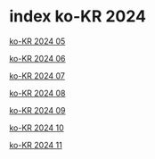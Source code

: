 # index ko-KR 2024

<a href="./05">ko-KR 2024 05</a>

<a href="./06">ko-KR 2024 06</a>

<a href="./07">ko-KR 2024 07</a>

<a href="./08">ko-KR 2024 08</a>

<a href="./09">ko-KR 2024 09</a>

<a href="./10">ko-KR 2024 10</a>

<a href="./11">ko-KR 2024 11</a>
